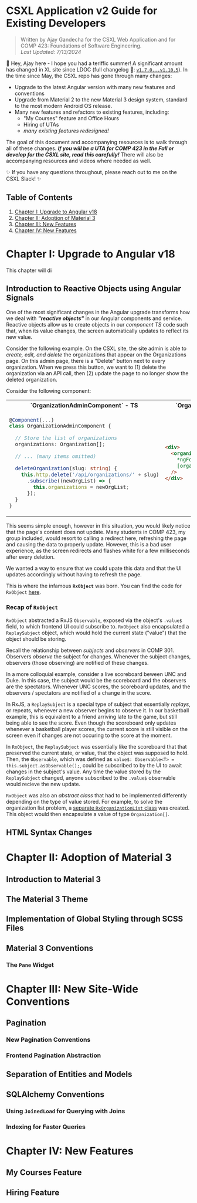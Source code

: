 # CSXL Application v2 Guide for Existing Developers

> Written by Ajay Gandecha for the CSXL Web Application and for COMP 423: Foundations of Software Engineering.<br>
> *Last Updated: 7/13/2024*

👋 Hey, Ajay here - I hope you had a teriffic summer! A significant amount has changed in XL site since LDOC (full changelog 👀: [`v1.7.0...v1.10.5`](https://github.com/unc-csxl/csxl.unc.edu/compare/v1.7.0...v1.10.5)). In the time since May, the CSXL repo has gone through many changes:
* Upgrade to the latest Angular version with many new features and conventions
* Upgrade from Material 2 to the new Material 3 design system, standard to the most modern Android OS release.
* Many new features and refactors to existing features, including:
  * "My Courses" feature and Office Hours
  * Hiring of UTAs
  * *many existing features redesigned!*

The goal of this document and accompanying resources is to walk through all of these changes. ***If you will be a UTA for COMP 423 in the Fall or develop for the CSXL site, read this carefully!*** There will also be accompanying resources and videos where needed as well.

✨ If you have any questions throughout, please reach out to me on the CSXL Slack! ✨

## Table of Contents
1. [Chapter I: Upgrade to Angular v18](#ch1)
2. [Chapter II: Adoption of Material 3](#ch2)
3. [Chapter III: New Features](#ch3)
4. [Chapter IV: New Features](#ch4)


# Chapter I: Upgrade to Angular v18 <a name="ch1"></a>

This chapter will di

## Introduction to Reactive Objects using Angular Signals

One of the most significant changes in the Angular upgrade transforms how we deal with ***"reactive objects"*** in our Angular components and service. Reactive objects allow us to create objects in our *component TS* code such that, when its value changes, the screen automatically updates to reflect its new value.

Consider the following example. On the CSXL site, the site admin is able to *create, edit, and delete* the organizations that appear on the Organizations page. On this admin page, there is a "Delete" button next to every organization. When we press this button, we want to (1) delete the organization via an API call, then (2) update the page to no longer show the deleted organization.

Consider the following component:

<table>
 <tr><th width="520">`OrganizationAdminComponent` - TS</th><th width="520">`OrganizationAdminComponent` - HTML</th></tr>
<tr>
<td>
 
```ts
@Component(...)
class OrganizationAdminComponent {

  // Store the list of organizations
  organizations: Organization[];

  // ... (many items omitted)

  deleteOrganization(slug: string) {
    this.http.delete('/api/organizations/' + slug)
      .subscribe((newOrgList) => {
        this.organizations = newOrgList;
      });
  }
}
```

</td>
 <td>
  
```html
<div>
  <organization-card
    *ngFor="let organization of organizations"
    [organization]="organization"
  />
</div>
```

</td>
</tr>
</table>

This seems simple enough, however in this situation, you would likely notice that the page's content does not update. Many students in COMP 423, my group included, would resort to calling a redirect here, refreshing the page and causing the data to properly update. However, this is a bad user experience, as the screen redirects and flashes white for a few milliseconds after every deletion.

We wanted a way to ensure that we could upate this data and that the UI updates accordingly without having to refresh the page.

This is where the infamous **`RxObject`** was born. You can find the code for `RxObject` [here](https://github.com/unc-csxl/csxl.unc.edu/blob/v1.7.0/frontend/src/app/rx-object.ts).

### Recap of `RxObject`

`RxObject` abstracted a RxJS `Observable`, exposed via the object's `.value$` field, to which frontend UI could subscribe to. `RxObject` also encapsulated a `ReplaySubject` object, which would hold the current state ("value") that the object should be storing.

Recall the relationship between *subjects* and *observers* in COMP 301. Observers *observe* the subject for changes. Whenever the subject changes, observers (those observing) are notified of these changes.

In a more colloquial example, consider a live scoreboard beween UNC and Duke. In this case, the subject would be the scoreboard and the observers are the spectators. Whenever UNC scores, the scoreboard updates, and the observers / spectators are notified of a change in the score.

In RxJS, a `ReplaySubject` is a special type of subject that essentially *replays*, or repeats, whenever a new observer begins to observe it. In our basketball example, this is equivalent to a friend arriving late to the game, but still being able to see the score. Even though the scoreboard only updates whenever a basketball player scores, the current score is still visible on the screen even if changes are not occuring to the score at the moment.

In `RxObject`, the `ReplaySubject` was essentially like the scoreboard that that preserved the current state, or value, that the object was supposed to hold. Then, the `Observable`, which was defined as `value$: Observable<T> = this.subject.asObservable();`, could be subscribed to by the UI to await changes in the subject's value. Any time the value stored by the `ReplaySubject` changed, anyone subscribed to the `.value$` observable would recieve the new update.

`RxObject` was also an *abstract class* that had to be implemented differently depending on the type of value stored. For example, to solve the organization list problem, a [separate `RxOrganizationList` class](https://github.com/unc-csxl/csxl.unc.edu/blob/ff80dd5535d910d84639d036ac01115db7aed89c/frontend/src/app/organization/rx-organization.ts#L13-L32
) was created. This object would then encapsulate a value of type `Organization[]`.

## HTML Syntax Changes


# Chapter II: Adoption of Material 3 <a name="ch2"></a>

## Introduction to Material 3

## The Material 3 Theme

## Implementation of Global Styling through SCSS Files

## Material 3 Conventions

### The `Pane` Widget

# Chapter III: New Site-Wide Conventions <a name="ch3"></a>

## Pagination

### New Pagination Conventions

### Frontend Pagination Abstraction

## Separation of Entities and Models

## SQLAlchemy Conventions

### Using `JoinedLoad` for Querying with Joins

### Indexing for Faster Queries

# Chapter IV: New Features <a name="ch4"></a>

## My Courses Feature

## Hiring Feature
